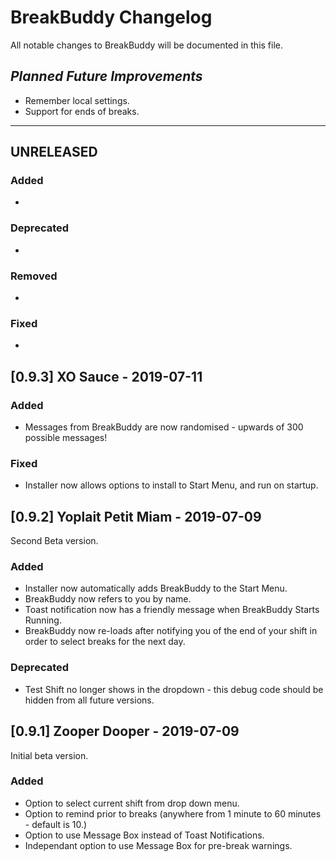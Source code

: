 # BreakBuddy Changelog
All notable changes to BreakBuddy will be documented in this file.

## *Planned Future Improvements*

- Remember local settings.
- Support for ends of breaks.

----------------------------------------
## UNRELEASED
### Added
-
### Deprecated
-
### Removed
-
### Fixed
- 

## [0.9.3] XO Sauce - 2019-07-11
### Added
- Messages from BreakBuddy are now randomised - upwards of 300 possible messages!
### Fixed
- Installer now allows options to install to Start Menu, and run on startup.

## [0.9.2] Yoplait Petit Miam - 2019-07-09
Second Beta version.
### Added 
- Installer now automatically adds BreakBuddy to the Start Menu.
- BreakBuddy now refers to you by name.
- Toast notification now has a friendly message when BreakBuddy Starts Running.
- BreakBuddy now re-loads after notifying you of the end of your shift in order to select breaks for the next day.
### Deprecated
- Test Shift no longer shows in the dropdown - this debug code should be hidden from all future versions.

## [0.9.1] Zooper Dooper - 2019-07-09
Initial beta version.
### Added
- Option to select current shift from drop down menu.
- Option to remind prior to breaks (anywhere from 1 minute to 60 minutes - default is 10.)
- Option to use Message Box instead of Toast Notifications.
- Independant option to use Message Box for pre-break warnings.
